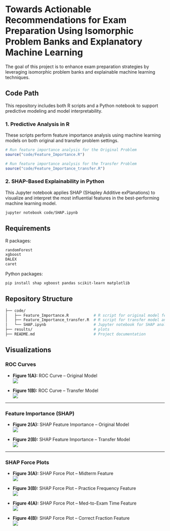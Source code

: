 # Towards Actionable Recommendations for Exam Preparation Using Isomorphic Problem Banks and Explanatory Machine Learning
 
The goal of this project is to enhance exam preparation strategies by leveraging isomorphic problem banks and explainable machine learning techniques.

## Code Path
This repository includes both R scripts and a Python notebook to support predictive modeling and model interpretability.

### 1. Predictive Analysis in R
These scripts perform feature importance analysis using machine learning models on both original and transfer problem settings.

```R
# Run feature importance analysis for the Original Problem
source("code/Feature_Importance.R")

# Run feature importance analysis for the Transfer Problem
source("code/Feature_Importance_transfer.R")

```

### 2. SHAP-Based Explainability in Python
This Jupyter notebook applies SHAP (SHapley Additive exPlanations) to visualize and interpret the most influential features in the best-performing machine learning model.
```bash
jupyter notebook code/SHAP.ipynb
```

## Requirements
R packages:
```R
randomForest
xgboost
DALEX
caret
```
Python packages:
```bash
pip install shap xgboost pandas scikit-learn matplotlib
```

## Repository Structure
```bash
├── code/
│   ├── Feature_Importance.R           # R script for original model feature importance
│   ├── Feature_Importance_transfer.R  # R script for transfer model analysis
│   └── SHAP.ipynb                     # Jupyter notebook for SHAP analysis
├── results/                           # plots
├── README.md                          # Project documentation
```

## Visualizations

### ROC Curves

- **Figure 1(A):** ROC Curve – Original Model  
  ![](results/ROC_Original.jpg)

- **Figure 1(B):** ROC Curve – Transfer Model  
  ![](results/ROC_Transfer.jpg)

---

### Feature Importance (SHAP)

- **Figure 2(A):** SHAP Feature Importance – Original Model  
  ![](results/Feature_Importance_SHAP_Original.jpg)

- **Figure 2(B):** SHAP Feature Importance – Transfer Model  
  ![](results/Feature_Importance_SHAP_Transfer.jpg)

---

### SHAP Force Plots

- **Figure 3(A):** SHAP Force Plot – Midterm Feature  
  ![](results/midterm_force.jpg)

- **Figure 3(B):** SHAP Force Plot – Practice Frequency Feature  
  ![](results/nPractice_force.jpg)

- **Figure 4(A):** SHAP Force Plot – Med-to-Exam Time Feature  
  ![](results/med_to_exam_force.jpg)

- **Figure 4(B):** SHAP Force Plot – Correct Fraction Feature  
  ![](results/correct_fraction_force.jpg)

